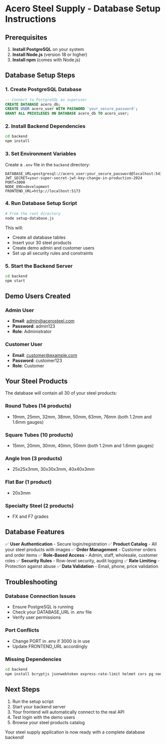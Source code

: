 # Acero Steel Supply - Database Setup Instructions

## Prerequisites

1. **Install PostgreSQL** on your system
2. **Install Node.js** (version 18 or higher)
3. **Install npm** (comes with Node.js)

## Database Setup Steps

### 1. Create PostgreSQL Database

```sql
-- Connect to PostgreSQL as superuser
CREATE DATABASE acero_db;
CREATE USER acero_user WITH PASSWORD 'your_secure_password';
GRANT ALL PRIVILEGES ON DATABASE acero_db TO acero_user;
```

### 2. Install Backend Dependencies

```bash
cd backend
npm install
```

### 3. Set Environment Variables

Create a `.env` file in the `backend` directory:

```env
DATABASE_URL=postgresql://acero_user:your_secure_password@localhost:5432/acero_db
JWT_SECRET=your-super-secret-jwt-key-change-in-production-2024
PORT=3000
NODE_ENV=development
FRONTEND_URL=http://localhost:5173
```

### 4. Run Database Setup Script

```bash
# From the root directory
node setup-database.js
```

This will:
- Create all database tables
- Insert your 30 steel products
- Create demo admin and customer users
- Set up all security rules and constraints

### 5. Start the Backend Server

```bash
cd backend
npm start
```

## Demo Users Created

### Admin User
- **Email**: admin@acerosteel.com
- **Password**: admin123
- **Role**: Administrator

### Customer User
- **Email**: customer@example.com
- **Password**: customer123
- **Role**: Customer

## Your Steel Products

The database will contain all 30 of your steel products:

### Round Tubes (14 products)
- 19mm, 25mm, 32mm, 38mm, 50mm, 63mm, 76mm (both 1.2mm and 1.6mm gauges)

### Square Tubes (10 products)
- 15mm, 20mm, 30mm, 40mm, 50mm (both 1.2mm and 1.6mm gauges)

### Angle Iron (3 products)
- 25x25x3mm, 30x30x3mm, 40x40x3mm

### Flat Bar (1 product)
- 20x3mm

### Specialty Steel (2 products)
- FX and F7 grades

## Database Features

✅ **User Authentication** - Secure login/registration
✅ **Product Catalog** - All your steel products with images
✅ **Order Management** - Customer orders and order items
✅ **Role-Based Access** - Admin, staff, wholesale, customer roles
✅ **Security Rules** - Row-level security, audit logging
✅ **Rate Limiting** - Protection against abuse
✅ **Data Validation** - Email, phone, price validation

## Troubleshooting

### Database Connection Issues
- Ensure PostgreSQL is running
- Check your DATABASE_URL in .env file
- Verify user permissions

### Port Conflicts
- Change PORT in .env if 3000 is in use
- Update FRONTEND_URL accordingly

### Missing Dependencies
```bash
cd backend
npm install bcryptjs jsonwebtoken express-rate-limit helmet cors pg nodemailer validator dotenv
```

## Next Steps

1. Run the setup script
2. Start your backend server
3. Your frontend will automatically connect to the real API
4. Test login with the demo users
5. Browse your steel products catalog

Your steel supply application is now ready with a complete database backend!

